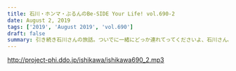 ```yaml
---
title: 石川・ホンマ・ぶるんのBe-SIDE Your Life! vol.690-2
date: August 2, 2019
tags: ['2019', 'August 2019', 'vol.690']
draft: false
summary: 引き続き石川さんの旅話。ついでに一緒にどっか連れてってくださいよ、石川さん。MIURA
---
```


http://project-phi.ddo.jp/ishikawa/ishikawa690_2.mp3